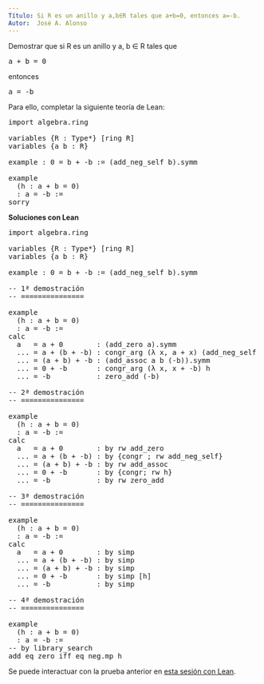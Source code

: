 ```yaml
---
Título: Si R es un anillo y a,b∈R tales que a+b=0, entonces a=-b.
Autor:  José A. Alonso
---
```


Demostrar que si R es un anillo y a, b ∈ R tales que
<pre lang="text">
a + b = 0
</pre>
entonces
<pre lang="text">
a = -b
</pre>

Para ello, completar la siguiente teoría de Lean:

<pre lang="lean">
import algebra.ring

variables {R : Type*} [ring R]
variables {a b : R}

example : 0 = b + -b := (add_neg_self b).symm

example
  (h : a + b = 0)
  : a = -b :=
sorry
</pre>
<!--more-->

<b>Soluciones con Lean</b>

<pre lang="lean">
import algebra.ring

variables {R : Type*} [ring R]
variables {a b : R}

example : 0 = b + -b := (add_neg_self b).symm

-- 1ª demostración
-- ===============

example
  (h : a + b = 0)
  : a = -b :=
calc
  a   = a + 0        : (add_zero a).symm
  ... = a + (b + -b) : congr_arg (λ x, a + x) (add_neg_self b).symm
  ... = (a + b) + -b : (add_assoc a b (-b)).symm
  ... = 0 + -b       : congr_arg (λ x, x + -b) h
  ... = -b           : zero_add (-b)

-- 2ª demostración
-- ===============

example
  (h : a + b = 0)
  : a = -b :=
calc
  a   = a + 0        : by rw add_zero
  ... = a + (b + -b) : by {congr ; rw add_neg_self}
  ... = (a + b) + -b : by rw add_assoc
  ... = 0 + -b       : by {congr; rw h}
  ... = -b           : by rw zero_add

-- 3ª demostración
-- ===============

example
  (h : a + b = 0)
  : a = -b :=
calc
  a   = a + 0        : by simp
  ... = a + (b + -b) : by simp
  ... = (a + b) + -b : by simp
  ... = 0 + -b       : by simp [h]
  ... = -b           : by simp

-- 4ª demostración
-- ===============

example
  (h : a + b = 0)
  : a = -b :=
-- by library_search
add_eq_zero_iff_eq_neg.mp h
</pre>

Se puede interactuar con la prueba anterior en <a href="https://leanprover-community.github.io/lean-web-editor/#url=https://raw.githubusercontent.com/jaalonso/Calculemus/main/src/Suma_cero_implica_opuestos_2.lean" rel="noopener noreferrer" target="_blank">esta sesión con Lean</a>.
